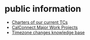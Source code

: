 # public information

- [Charters of our current TCs](./charter/README.md)
- [CalConnect Major Work Projects](./work-in-progress/README.md)
- [Timezone changes knowledge base](./DateTime/README.md)